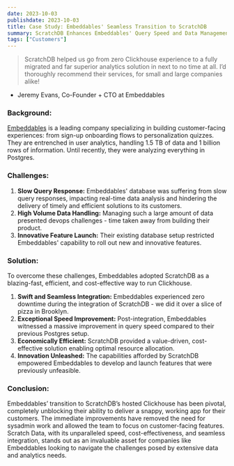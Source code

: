 ```yaml
---
date: 2023-10-03
publishdate: 2023-10-03
title: Case Study: Embeddables' Seamless Transition to ScratchDB
summary: ScratchDB Enhances Embeddables' Query Speed and Data Management
tags: ["Customers"]
---
```


> ScratchDB helped us go from zero Clickhouse experience to a fully migrated and far superior analytics solution in next to no time at all. I’d thoroughly recommend their services, for small and large companies alike!

- Jeremy Evans, Co-Founder + CTO at Embeddables

### Background:

[Embeddables](https://www.embeddables.com/) is a leading company specializing in building customer-facing experiences: from sign-up onboarding flows to personalization quizzes. They are entrenched in user analytics, handling 1.5 TB of data and 1 billion rows of information. Until recently, they were analyzing everything in Postgres.

### Challenges:

1. **Slow Query Response:** Embeddables' database was suffering from slow query responses, impacting real-time data analysis and hindering the delivery of timely and efficient solutions to its customers.
2. **High Volume Data Handling:** Managing such a large amount of data presented devops challenges - time taken away from building their product.
3. **Innovative Feature Launch:** Their existing database setup restricted Embeddables' capability to roll out new and innovative features.

### Solution:

To overcome these challenges, Embeddables adopted ScratchDB as a blazing-fast, efficient, and cost-effective way to run Clickhouse.

1. **Swift and Seamless Integration:** Embeddables experienced zero downtime during the integration of ScratchDB - we did it over a slice of pizza in Brooklyn.
2. **Exceptional Speed Improvement:** Post-integration, Embeddables witnessed a massive improvement in query speed compared to their previous Postgres setup.
3. **Economically Efficient:** ScratchDB provided a value-driven, cost-effective solution enabling optimal resource allocation.
4. **Innovation Unleashed:** The capabilities afforded by ScratchDB empowered Embeddables to develop and launch features that were previously unfeasible.

### Conclusion:

Embeddables’ transition to ScratchDB’s hosted Clickhouse has been pivotal, completely unblocking their ability to deliver a snappy, working app for their customers. The immediate improvements have removed the need for sysadmin work and allowed the team to focus on customer-facing features. Scratch Data, with its unparalleled speed, cost-effectiveness, and seamless integration, stands out as an invaluable asset for companies like Embeddables looking to navigate the challenges posed by extensive data and analytics needs.


